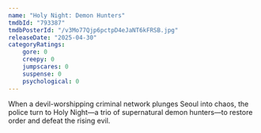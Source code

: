 ```yaml
---
name: "Holy Night: Demon Hunters"
tmdbId: "793387"
tmdbPosterId: "/v3Mo77Qjp6pctpD4eJaNT6kFRSB.jpg"
releaseDate: "2025-04-30"
categoryRatings:
    gore: 0
    creepy: 0
    jumpscares: 0
    suspense: 0
    psychological: 0
---
```

When a devil-worshipping criminal network plunges Seoul into chaos, the police turn to Holy Night—a trio of supernatural demon hunters—to restore order and defeat the rising evil.
